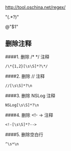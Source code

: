http://tool.oschina.net/regex/

\"(.*?)\"

@"$1"



## 删除注释
####1. 删除 /* */ 注释

```
/\*{1,2}[\s\S]*?\*/
```

####2. 删除 // 注释

```
//[\s\S]*?\n
```

####3. 删除 NSLog 注释

```
NSLog[\s\S]*?\n
```

####4. 删除 <!- -> 注释

```
<!-[\s\S]*?-->
```

####5. 删除空白行

```
^\s*\n
```